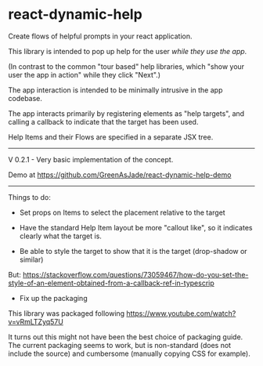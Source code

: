 # react-dynamic-help
Create flows of helpful prompts in your react application.

This library is intended to pop up help for the user _while they use the app_.

(In contrast to the common "tour based" help libraries, which "show your user the app in action" while they click "Next".)

The app interaction is intended to be minimally intrusive in the app codebase.

The app interacts primarily by registering elements as "help targets", and calling a callback to indicate that the target has been used.

Help Items and their Flows are specified in a separate JSX tree.

---

V 0.2.1 - Very basic implementation of the concept.

Demo at https://github.com/GreenAsJade/react-dynamic-help-demo

---

Things to do:

 - Set props on Items to select the placement relative to the target

 - Have the standard Help Item layout be more "callout like", so it indicates clearly what the target is.

 - Be able to style the target to show that it is the target (drop-shadow or similar)

 But: https://stackoverflow.com/questions/73059467/how-do-you-set-the-style-of-an-element-obtained-from-a-callback-ref-in-typescrip

 - Fix up the packaging

This library was packaged following https://www.youtube.com/watch?v=vRmLTZyq57U

It turns out this might not have been the best choice of packaging guide.   The current packaging seems to work, but is non-standard (does not include the source) and cumbersome (manually copying CSS for example).